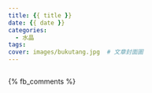 ```yaml
---
title: {{ title }}
date: {{ date }}
categories:
  - 水晶
tags:
cover: images/bukutang.jpg  # 文章封面圖
---
```


![]()

{% fb_comments %}

